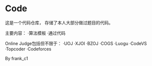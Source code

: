 # Code

这是一个代码仓库，
存储了本人大部分做过题目的代码。

主要内容：
  ·算法模板 
  ·通过代码 

Online Judge包括但不限于：
  ·UOJ 
  ·XJOI 
  ·BZOJ 
  ·COGS 
  ·Luogu 
  ·CodeVS 
  ·Topcoder 
  ·Codeforces 

By frank_c1
